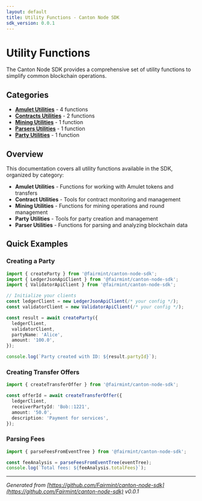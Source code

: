 ```yaml
---
layout: default
title: Utility Functions - Canton Node SDK
sdk_version: 0.0.1
---
```


# Utility Functions

The Canton Node SDK provides a comprehensive set of utility functions to simplify common blockchain operations.

## Categories

- **[Amulet Utilities](/utils/amulet/)** - 4 functions
- **[Contracts Utilities](/utils/contracts/)** - 2 functions
- **[Mining Utilities](/utils/mining/)** - 1 function
- **[Parsers Utilities](/utils/parsers/)** - 1 function
- **[Party Utilities](/utils/party/)** - 1 function

## Overview

This documentation covers all utility functions available in the SDK, organized by category:

- **Amulet Utilities** - Functions for working with Amulet tokens and transfers
- **Contract Utilities** - Tools for contract monitoring and management
- **Mining Utilities** - Functions for mining operations and round management
- **Party Utilities** - Tools for party creation and management
- **Parser Utilities** - Functions for parsing and analyzing blockchain data

## Quick Examples

### Creating a Party

```typescript
import { createParty } from '@fairmint/canton-node-sdk';
import { LedgerJsonApiClient } from '@fairmint/canton-node-sdk';
import { ValidatorApiClient } from '@fairmint/canton-node-sdk';

// Initialize your clients
const ledgerClient = new LedgerJsonApiClient(/* your config */);
const validatorClient = new ValidatorApiClient(/* your config */);

const result = await createParty({
  ledgerClient,
  validatorClient,
  partyName: 'Alice',
  amount: '100.0',
});

console.log(`Party created with ID: ${result.partyId}`);
```

### Creating Transfer Offers

```typescript
import { createTransferOffer } from '@fairmint/canton-node-sdk';

const offerId = await createTransferOffer({
  ledgerClient,
  receiverPartyId: 'Bob::1221',
  amount: '50.0',
  description: 'Payment for services',
});
```

### Parsing Fees

```typescript
import { parseFeesFromEventTree } from '@fairmint/canton-node-sdk';

const feeAnalysis = parseFeesFromEventTree(eventTree);
console.log(`Total fees: ${feeAnalysis.totalFees}`);
```

---

_Generated from [https://github.com/Fairmint/canton-node-sdk](https://github.com/Fairmint/canton-node-sdk) v0.0.1_
